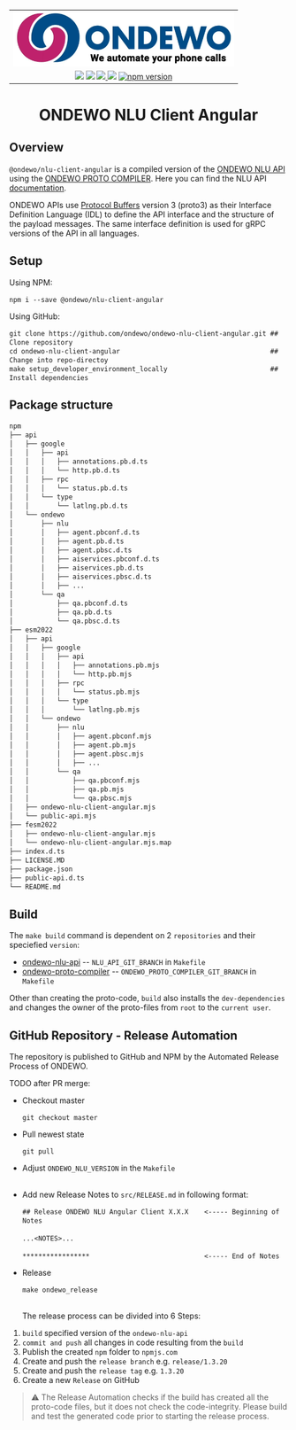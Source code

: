 <div align="center">
  <table>
    <tr>
      <td>
        <a href="https://ondewo.com/en/products/natural-language-understanding/">
            <img width="400px" src="https://raw.githubusercontent.com/ondewo/ondewo-logos/master/ondewo_we_automate_your_phone_calls.png"/>
        </a>
      </td>
    </tr>
    <tr>
       <td align="center">
          <a href="https://www.linkedin.com/company/ondewo "><img width="40px" src="https://cdn-icons-png.flaticon.com/512/3536/3536505.png"></a>
          <a href="https://www.facebook.com/ondewo"><img width="40px" src="https://cdn-icons-png.flaticon.com/512/733/733547.png"></a>
          <a href="https://twitter.com/ondewo"><img width="40px" src="https://cdn-icons-png.flaticon.com/512/733/733579.png"> </a>
          <a href="https://www.instagram.com/ondewo.ai/"><img width="40px" src="https://cdn-icons-png.flaticon.com/512/174/174855.png"></a>
          <a href="https://badge.fury.io/js/%40ondewo%2Fnlu-client-angular"><img src="https://badge.fury.io/js/%40ondewo%2Fnlu-client-angular.svg" alt="npm version" height="32"></a>
       </td>
    </tr>
  </table>
  <h1 align="center">
    ONDEWO NLU Client Angular
  </h1>
</div>

## Overview

`@ondewo/nlu-client-angular` is a compiled version of the [ONDEWO NLU API](https://github.com/ondewo/ondewo-nlu-api) using the [ONDEWO PROTO COMPILER](https://github.com/ondewo/ondewo-proto-compiler). Here you can find the NLU API [documentation](https://ondewo.github.io).

ONDEWO APIs use [Protocol Buffers](https://github.com/google/protobuf) version 3 (proto3) as their Interface Definition Language (IDL) to define the API interface and the structure of the payload messages. The same interface definition is used for gRPC versions of the API in all languages.

## Setup

Using NPM:

```shell
npm i --save @ondewo/nlu-client-angular
```

Using GitHub:

```shell
git clone https://github.com/ondewo/ondewo-nlu-client-angular.git ## Clone repository
cd ondewo-nlu-client-angular                                      ## Change into repo-directoy
make setup_developer_environment_locally                          ## Install dependencies
```

## Package structure

```
npm
├── api
│   ├── google
│   │   ├── api
│   │   │   ├── annotations.pb.d.ts
│   │   │   └── http.pb.d.ts
│   │   ├── rpc
│   │   │   └── status.pb.d.ts
│   │   └── type
│   │       └── latlng.pb.d.ts
│   └── ondewo
│       ├── nlu
│       │   ├── agent.pbconf.d.ts
│       │   ├── agent.pb.d.ts
│       │   ├── agent.pbsc.d.ts
│       │   ├── aiservices.pbconf.d.ts
│       │   ├── aiservices.pb.d.ts
│       │   ├── aiservices.pbsc.d.ts
│       │   ├── ...
│       └── qa
│           ├── qa.pbconf.d.ts
│           ├── qa.pb.d.ts
│           └── qa.pbsc.d.ts
├── esm2022
│   ├── api
│   │   ├── google
│   │   │   ├── api
│   │   │   │   ├── annotations.pb.mjs
│   │   │   │   └── http.pb.mjs
│   │   │   ├── rpc
│   │   │   │   └── status.pb.mjs
│   │   │   └── type
│   │   │       └── latlng.pb.mjs
│   │   └── ondewo
│   │       ├── nlu
│   │       │   ├── agent.pbconf.mjs
│   │       │   ├── agent.pb.mjs
│   │       │   ├── agent.pbsc.mjs
│   │       │   ├── ...
│   │       └── qa
│   │           ├── qa.pbconf.mjs
│   │           ├── qa.pb.mjs
│   │           └── qa.pbsc.mjs
│   ├── ondewo-nlu-client-angular.mjs
│   └── public-api.mjs
├── fesm2022
│   ├── ondewo-nlu-client-angular.mjs
│   └── ondewo-nlu-client-angular.mjs.map
├── index.d.ts
├── LICENSE.MD
├── package.json
├── public-api.d.ts
└── README.md
```

[comment]: <> (START OF GITHUB README)

## Build

The `make build` command is dependent on 2 `repositories` and their speciefied `version`:

- [ondewo-nlu-api](https://github.com/ondewo/ondewo-nlu-api) -- `NLU_API_GIT_BRANCH` in `Makefile`
- [ondewo-proto-compiler](https://github.com/ondewo/ondewo-proto-compiler) -- `ONDEWO_PROTO_COMPILER_GIT_BRANCH` in `Makefile`

Other than creating the proto-code, `build` also installs the `dev-dependencies` and changes the owner of the proto-files from `root` to the `current user`.

## GitHub Repository - Release Automation

The repository is published to GitHub and NPM by the Automated Release Process of ONDEWO.

TODO after PR merge:

- Checkout master
  ```shell
  git checkout master
  ```
- Pull newest state
  ```shell
  git pull
  ```
- Adjust `ONDEWO_NLU_VERSION` in the `Makefile` <br><br>
- Add new Release Notes to `src/RELEASE.md` in following format:

  ```
  ## Release ONDEWO NLU Angular Client X.X.X    <----- Beginning of Notes

  ...<NOTES>...

  *****************                             <----- End of Notes
  ```

- Release
  ```shell
  make ondewo_release
  ```
  <br>
  The release process can be divided into 6 Steps:

1. `build` specified version of the `ondewo-nlu-api`
2. `commit and push` all changes in code resulting from the `build`
3. Publish the created `npm` folder to `npmjs.com`
4. Create and push the `release branch` e.g. `release/1.3.20`
5. Create and push the `release tag` e.g. `1.3.20`
6. Create a new `Release` on GitHub

> :warning: The Release Automation checks if the build has created all the proto-code files, but it does not check the code-integrity. Please build and test the generated code prior to starting the release process.

[comment]: <> (END OF GITHUB README)
